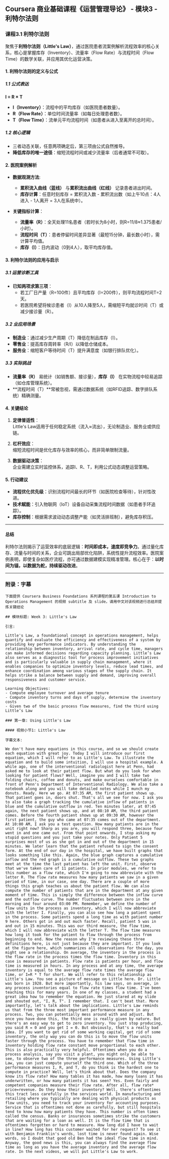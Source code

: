 ## Coursera 商业基础课程《运营管理导论》 - 模块3 - 利特尔法则

### 课程3.1 利特尔法则

聚焦于**利特尔法则（Little's Law）**，通过医院患者流案例解析流程效率的核心关系，核心是掌握库存（Inventory）、流量率（Flow Rate）与流程时间（Flow Time）的数学关联，并应用其优化运营决策。

#### 1. 利特尔法则的定义与公式

##### 1.1 公式表达

**I = R × T**  
- **I（Inventory）**：流程中的平均库存（如医院患者数量）。  
- **R（Flow Rate）**：单位时间流量率（如每日处理患者数）。  
- **T（Flow Time）**：流单元平均流程时间（如患者从进入至离开的总时间）。  

##### 1.2 核心逻辑

- 三者动态关联，任意两项确定后，第三项由公式自然推导。  
- **降低库存的唯一途径**：缩短流程时间或减少流量率（后者通常不可取）。  

#### 2. 医院案例解析

- **数据观测方法**:  
  - **累积流入曲线（蓝线）** 与**累积流出曲线（红线）** 记录患者进出时间。  
  - **库存计算**：任意时刻库存 = 累积流入数 - 累积流出数（如上午10点：4人进入 - 1人离开 = 3人在系统中）。  

- **关键指标计算**：  
  - **流量率（R）**：全天处理11名患者（若时长为8小时，则R=11/8≈1.375患者/小时）。  
  - **流程时间（T）**：患者停留时间差异显著（最短15分钟，最长数小时），需计算平均值。  
  - **库存（I）**：日内波动（0到4人），取平均库存值。  

#### 3. 利特尔法则的应用与启示

##### 3.1 运营诊断工具

- **已知两项求第三项**：  
  - 若工厂日产量（R=100件）且平均库存（I=200件），则平均流程时间T=2天。  
  - 若医院希望将候诊患者（I）从10人降至5人，需缩短平均就诊时间（T）或减少接诊量（R）。  

##### 3.2 业应用场景  
  - **制造业**：通过减少生产周期（T）降低在制品库存（I）。  
  - **零售业**：提高库存周转率（R/I）以降低仓储成本。  
  - **服务业**：缩短客户等待时间（T）提升满意度（如银行排队优化）。  

##### 3.3 实际挑战

- **流量率（R）** 易统计（如销售额、接诊量），**库存（I）** 在实物流程中较易追踪（如仓库管理系统）。  
- **流程时间（T）**常被忽视，需通过数据系统（如RFID追踪、数字排队系统）精确测量。  

#### 4. 关键结论

1. **定律普适性**：  
   Little's Law适用于任何稳定系统（流入≈流出），无论制造业、服务业或供应链。  

2. **杠杆效应**：  
   缩短流程时间是优化库存与效率的核心，而非简单限制流量。  

3. **数据驱动决策**：  
   企业需建立实时监控体系，追踪I、R、T，利用公式动态调整运营策略。  

#### 5. 行动建议

- **流程优化优先级**：识别流程时间最长的环节（如医院检查等待），针对性改进。  
- **技术赋能**：引入物联网（IoT）设备自动采集流程时间数据（如患者手环追踪）。  
- **库存控制**：根据需求波动动态调整产能（如灵活排班制），避免库存积压。  

--- 

#### 总结

利特尔法则揭示了运营效率的底层逻辑：**时间即成本，速度即竞争力**。通过量化库存、流量与时间的关系，企业可跳出局部优化陷阱，系统性提升流程效率。医院案例表明，即使复杂如医疗流程，亦可通过数据建模实现精准管理。核心在于：**以时间为锚，以数据为舵，持续驱动改进**。

---

### 附录：字幕

```
下面提供 Coursera Business Foundations 系列课程的第五课 Introduction to Operations Management 的视频 subtitle 及 slide，请用中文对该视频进行总结并提炼关键结论

## 模块标题: Week 3: Little's Law

引言: 

Little's Law, a foundational concept in operations management, helps quantify and evaluate the efficiency and effectiveness of a system by providing key performance indicators. By understanding the relationship between inventory, arrival rate, and cycle time, managers can make informed decisions regarding capacity planning. Little’s Law also serves as a diagnostic tool for process improvement initiatives and is particularly valuable in supply chain management, where it enables companies to optimize inventory levels, reduce lead times, and enhance coordination among various stages of the supply chain. It helps strike a balance between supply and demand, improving overall responsiveness and customer service.

Learning Objectives:
- Compute employee turnover and average tenure
- Compute inventory turns and days of supply, determine the inventory costs
- Given two of the basic process flow measures, find the third using Little’s Law

### 第一章: Using Little's Law

#### 视频小节1: Little's Law

字幕文本: 

We don't have many equations in this course, and so we should create each equation with great joy. Today I will introduce our first equation, which I will refer to as Little's Law. To illustrate the equation and to build some intuition, I will use a hospital example. A while ago, one of the interventional radiologist here at Penn, had asked me to look at their patient flow. But what do you look for when looking for patient flows? Well, imagine you and I will take two folding chairs, coffee and donuts, and make ourselves comfortable in front of Penn's Department of Interventional Radiology. We also take a notebook along and you will take detailed notes while I munch my donuts. Ready. Here we go. At 07:35 AM, the first patient shows up. That patient goes in, doors shut. That's all we see for now. I ask you to also take a graph tracking the cumulative inflow of patients in blue and the cumulative outflow in red. Ten minutes later, at 07:45 again, the next patient shows up, and at 08:10 AM, the third patient comes. Before the fourth patient shows up at 09:30 AM, however the first patient, the guy who came at 07:35 comes out of the department. At 10:00 AM, I ask you a test question. How many patients are in the unit right now? Sharp as you are, you will respond three, because four went in and one came out. From that point onwards, I stop asking my stupid questions and you just take your notes. Only Patient 5 surprises most of us as she got in and out of the department in 15 minutes. We later learn that the patient refused to sign the consent form. At the end of our day in the hospital, we have built graphs that looks something like this. Again, the blue graph captures a cumulative inflow and the red graph is a cumulative outflow. These two graphs meet at the time the last patient has left the unit. First, observe that we've taken care of 11 patients. In prior modules, we refer to this number as a flow rate, which I'm going to now abbreviate with the letter R. The flow rate measures how many patients we saw in a given period of time, in our case, one day. There are a couple of more things this graph teaches us about the patient flow. We can also compute the number of patients that are in the department at any given moment of time. This is simply the difference between the inflow curve and the outflow curve. The number fluctuates between zero in the morning and four around 03:00 PM. Remember, we define the number of flow units in the process as inventory, which I will now abbreviate with the letter I. Finally, you can also see how long a patient spent in the process. Some patients spend a long time as with patient number 9 here. Others got in and out much faster. Recall, patient 5 was in and out in 15 minutes. This was our third measure, the flow time, which I will now abbreviate with the letter T. The flow time measures how long it took for the patient to flow through the process from beginning to end. Now the reason why I'm reviewing these three definitions here, is not just because they are important. If you look at the figure here, which summarizes all observations for the day, you might see a relationship. On average, the inventory in the process is the flow rate in the process times the flow time. Inventory in this case is measured in patients. Flow rate is patients per hour, and flow time is measured in hours. In any process and at any time, the average inventory is equal to the average flow rate times the average flow time, or I=R * T for short. We will refer to this relationship as Little's Law. You see a picture of message on Little here. Dr. Little was born in 1928. But more importantly, his law says, on average, in any process inventories equal to flow rate times flow time. I've been teaching this for many years. In one of my classes, a student had a great idea how to remember the equation. He just stared at my slide and shouted out, "I, R, T". I remember that. I can't beat that. More importantly, let's talk about the implications. Little's Law reminds us that from the three most important performance measure in any process. Two, you can potentially mess around with and adjust. But once you have done this, the third one is really given by nature. But there's an easy way to get to zero inventory. You just stop producing, you said R = 0 and you get I = 0. But obviously, that's a really bad idea. If you want to get rid of some working capital, get rid of some inventory, the only way you can do this is to move the flow units faster through the process. You have to remember that flow time in inventory holding flow rate constant move proportional to each other. This is also practically very helpful. Oftentimes when you do a process analysis, say you visit a plant, you might only be able to see, to observe two of the three performance measures. Using Little's Law, you can just compute yourself the third one. Which of the three performance measures I, R, and T, do you think is the hardest one to compute in practice? Well, let's think about that. Does the company know its flow rate? How many tables it has made, how many loans it has underwritten, or how many patients it has seen? Yes. Even fairly and competent companies measure their flow rate. After all, flow rate* price=revenue. Do they know their inventory? Well, there's oftentimes this tract less carefully in the services world. In manufacturing and retailing where you typically are dealing with physical products as flow units, you need to track your inventory for accounting purposes. Service that is oftentimes not done as carefully, but still hospitals tend to know how many patients they have. This number is often times called the census. Banks or insurances sometimes strike the customers that are waiting for a loan as well. It is the flow time that is oftentimes forgotten or hard to measure. How long did I have to wait in line? How long has this customer waited for her request? To see it with Benjamin Franklin's words, lost time is never found again. Wise words, so I doubt that good old Ben had the ideal flow time in mind. Anyway, the good news is this, you can always find the average flow time as long as you have the average inventory and the average flow rate. In the next videos, we will put Little's Law to work.
```